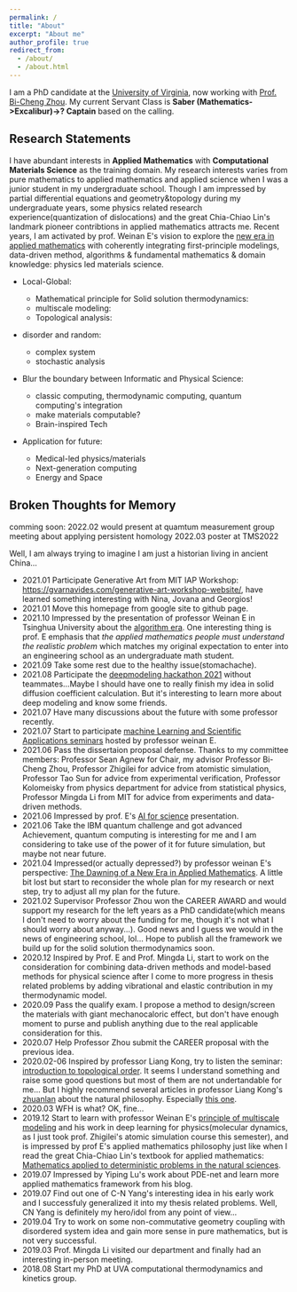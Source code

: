 ```yaml
---
permalink: /
title: "About"
excerpt: "About me"
author_profile: true
redirect_from: 
  - /about/
  - /about.html
---
```


I am a PhD candidate at the [University of Virginia](http://www.virginia.edu/), now working with [Prof. Bi-Cheng Zhou](https://engineering.virginia.edu/zhou-group). 
My current Servant Class is **Saber (Mathematics->Excalibur)->? Captain** based on the calling.

Research Statements
---
I have abundant interests in **Applied Mathematics** with **Computational Materials Science** as the training domain. My research interests varies from pure mathematics to applied mathematics and applied science when I was a junior student in my undergraduate school. Though I am impressed by partial differential equations and geometry&topology during my undergraduate years, some physics related research experience(quantization of dislocations) and the great Chia-Chiao Lin's landmark pioneer contribtions in applied mathematics attracts me. Recent years, I am activated by prof. Weinan E's vision to explore the [new era in applied mathematics](https://www.ams.org/notices/202104/rnoti-p565.pdf) with coherently integrating first-principle modelings, data-driven method, algorithms & fundamental mathematics & domain knowledge: physics led materials science.


* Local-Global:
  * Mathematical principle for Solid solution thermodynamics:
  * multiscale modeling:
  * Topological analysis:
  
  
* disorder and random:
  * complex system
  * stochastic analysis


* Blur the boundary between Informatic and Physical Science:
  * classic computing, thermodynamic computing, quantum computing's integration
  * make materials computable? 
  * Brain-inspired Tech
 
 
* Application for future:
  * Medical-led physics/materials
  * Next-generation computing
  * Energy and Space



Broken Thoughts for Memory
---
comming soon:
2022.02 would present at quamtum measurement group meeting about applying persistent homology
2022.03 poster at TMS2022


Well, I am always trying to imagine I am just a historian living in ancient China...

* 2021.01 Participate Generative Art from MIT IAP Workshop: https://gvarnavides.com/generative-art-workshop-website/, have learned something interesting with Nina, Jovana and Georgios!
* 2021.01 Move this homepage from google site to github page.
* 2021.10 Impressed by the presentation of professor Weinan E in Tsinghua University about the [algorithm era](https://www.bilibili.com/video/BV1Ph41187tU). One interesting thing is prof. E emphasis that *the applied mathematics people must understand the realistic problem* which matches my original expectation to enter into an engineering school as an undergraduate math student. 
* 2021.09 Take some rest due to the healthy issue(stomachache).
* 2021.08 Participate the [deepmodeling hackathon 2021](https://gitee.com/deepmodelinghackathon/hackathon2021) without teammates...Maybe I should have one to really finish my idea in solid diffusion coefficient calculation. But it's interesting to learn more about deep modeling and know some friends.
* 2021.07 Have many discussions about the future with some professor recently.
* 2021.07 Start to participate [machine Learning and Scientific Applications seminars](https://c2sml.cn/index_en.html) hosted by professor weinan E.
* 2021.06 Pass the dissertaion proposal defense. Thanks to my committee members: Professor Sean Agnew for Chair, my advisor Professor Bi-Cheng Zhou, Professor Zhigilei for advice from atomistic simulation, Professor Tao Sun for advice from experimental verification, Professor Kolomeisky from physics department for advice from statistical physics, Professor Mingda Li from MIT for advice from experiments and data-driven methods.
* 2021.06 Impressed by prof. E's [AI for science](https://www.bilibili.com/video/BV1Kf4y1a7pe) presentation.
* 2021.06 Take the IBM quantum challenge and got advanced Achievement, quantum computing is interesting for me and I am considering to take use of the power of it for future simulation, but maybe not near future.
* 2021.04 Impressed(or actually depressed?) by professor weinan E's perspective: [The Dawning of a New Era in Applied Mathematics](https://www.ams.org/journals/notices/202104/rnoti-p565.pdf). A little bit lost but start to reconsider the whole plan for my research or next step, try to adjust all my plan for the future.
* 2021.02 Supervisor Professor Zhou won the CAREER AWARD and would support my research for the left years as a PhD candidate(which means I don't need to worry about the funding for me, though it's not what I should worry about anyway...). Good news and I guess we would in the news of engineering school, lol... Hope to publish all the framework we build up for the solid solution thermodynamics soon.
* 2020.12 Inspired by Prof. E and Prof. Mingda Li, start to work on the consideration for combining data-driven methods and model-based methods for physical science after I come to more progress in thesis related problems by adding vibrational and elastic contribution in my thermodynamic model.
* 2020.09 Pass the qualify exam. I propose a method to design/screen the materials with giant mechanocaloric effect, but don't have enough moment to purse and publish anything due to the real applicable consideration for this.
* 2020.07 Help Professor Zhou submit the CAREER proposal with the previous idea.
* 2020.02-06 Inspired by professor Liang Kong, try to listen the seminar: [introduction to topological order](https://zhuanlan.zhihu.com/p/109585945). It seems I understand something and raise some good questions but most of them are not undertandable for me... But I highly recommend several articles in professor Liang Kong's [zhuanlan](https://www.zhihu.com/column/c_178032739) about the natural philosophy. Especially [this one](https://zhuanlan.zhihu.com/p/36610511).
* 2020.03 WFH is what? OK, fine...
* 2019.12 Start to learn with professor Weinan E's [principle of multiscale modeling](https://web.math.princeton.edu/~weinan/papers/weinan_book.pdf) and his work in deep learning for physics(molecular dynamics, as I just took prof. Zhigilei's atomic simulation course this semester), and is impressed by prof E's applied mathematics philosophy just like when I read the great Chia-Chiao Lin's textbook for applied mathematics: [Mathematics applied to deterministic problems in the natural sciences](https://epubs.siam.org/doi/book/10.1137/1.9781611971347?mobileUi=0).
* 2019.07 Impressed by Yiping Lu's work about PDE-net and learn more applied mathematics framework from his blog.
* 2019.07 Find out one of C-N Yang's interesting idea in his early work and I successfuly generalized it into my thesis related problems. Well, CN Yang is definitely my hero/idol from any point of view...
* 2019.04 Try to work on some non-commutative geometry coupling with disordered system idea and gain more sense in pure mathematics, but is not very successful.
* 2019.03 Prof. Mingda Li visited our department and finally had an interesting in-person meeting.
* 2018.08 Start my PhD at UVA computational thermodynamics and kinetics group.






